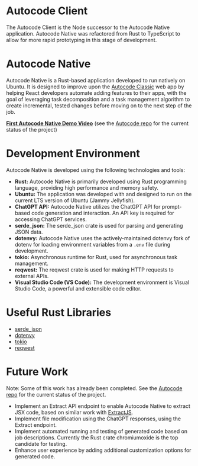 # Autocode Client

The Autocode Client is the Node successor to the Autocode Native application. Autocode Native was refactored from Rust to TypeScript to allow for more rapid prototyping in this stage of development.

# Autocode Native

Autocode Native is a Rust-based application developed to run natively on Ubuntu. It is designed to improve upon the [Autocode Classic](https://github.com/emoryhubbard/Autocode?tab=readme-ov-file#autocode-classic) web app by helping React developers automate adding features to their apps, with the goal of leveraging task decomposition and a task management algorithm to create incremental, tested changes before moving on to the next step of the job.

**[First Autocode Native Demo Video](https://youtu.be/eV3pdysg3aE)** (see the [Autocode repo](https://github.com/emoryhubbard/Autocode) for the current status of the project)

# Development Environment

Autocode Native is developed using the following technologies and tools:

- **Rust:** Autocode Native is primarily developed using Rust programming language, providing high performance and memory safety.
- **Ubuntu:** The application was developed with and designed to run on the current LTS version of Ubuntu (Jammy Jellyfish).
- **ChatGPT API:** Autocode Native utilizes the ChatGPT API for prompt-based code generation and interaction. An API key is required for accessing ChatGPT services.
- **serde_json:** The serde_json crate is used for parsing and generating JSON data.
- **dotenvy:** Autocode Native uses the actively-maintained dotenvy fork of dotenv for loading environment variables from a `.env` file during development.
- **tokio:** Asynchronous runtime for Rust, used for asynchronous task management.
- **reqwest:** The reqwest crate is used for making HTTP requests to external APIs.
- **Visual Studio Code (VS Code):** The development environment is Visual Studio Code, a powerful and extensible code editor.

# Useful Rust Libraries

- [serde_json](https://crates.io/crates/serde_json)
- [dotenvy](https://crates.io/crates/dotenvy)
- [tokio](https://crates.io/crates/tokio)
- [reqwest](https://crates.io/crates/reqwest)

# Future Work

Note: Some of this work has already been completed. See the [Autocode repo](https://github.com/emoryhubbard/Autocode) for the current status of the project.

- Implement an Extract API endpoint to enable Autocode Native to extract JSX code, based on similar work with [ExtractJS](https://github.com/emoryhubbard/ExtractJS).
- Implement file modification using the ChatGPT responses, using the Extract endpoint.
- Implement automated running and testing of generated code based on job descriptions. Currently the Rust crate chromiumoxide is the top candidate for testing.
- Enhance user experience by adding additional customization options for generated code.

